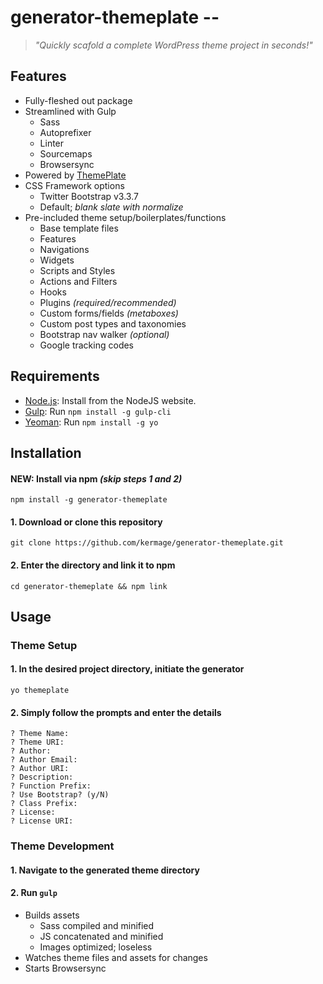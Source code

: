# generator-themeplate --
> *"Quickly scafold a complete WordPress theme project in seconds!"*

## Features
- Fully-fleshed out package
- Streamlined with Gulp
	- Sass
	- Autoprefixer
	- Linter
	- Sourcemaps
	- Browsersync
- Powered by [ThemePlate](https://github.com/kermage/ThemePlate)
- CSS Framework options
	- Twitter Bootstrap v3.3.7
	- Default; *blank slate with normalize*
- Pre-included theme setup/boilerplates/functions
	- Base template files
	- Features
	- Navigations
	- Widgets
	- Scripts and Styles
	- Actions and Filters
	- Hooks
	- Plugins *(required/recommended)*
	- Custom forms/fields *(metaboxes)*
	- Custom post types and taxonomies
	- Bootstrap nav walker *(optional)*
	- Google tracking codes

## Requirements
- [Node.js](https://nodejs.org/): Install from the NodeJS website.
- [Gulp](http://gulpjs.com/): Run `npm install -g gulp-cli`
- [Yeoman](http://yeoman.io/): Run `npm install -g yo`

## Installation
#### NEW: Install via npm *(skip steps 1 and 2)*

`npm install -g generator-themeplate`

#### 1. Download or clone this repository

`git clone https://github.com/kermage/generator-themeplate.git`

#### 2. Enter the directory and link it to npm

`cd generator-themeplate && npm link`

## Usage
### Theme Setup
#### 1. In the desired project directory, initiate the generator

`yo themeplate`

#### 2. Simply follow the prompts and enter the details
```
? Theme Name:
? Theme URI:
? Author:
? Author Email:
? Author URI:
? Description:
? Function Prefix:
? Use Bootstrap? (y/N)
? Class Prefix:
? License:
? License URI:
```

### Theme Development
#### 1. Navigate to the generated theme directory
#### 2. Run `gulp`
- Builds assets
	- Sass compiled and minified
	- JS concatenated and minified
	- Images optimized; loseless
- Watches theme files and assets for changes
- Starts Browsersync
